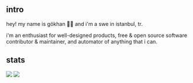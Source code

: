 <!--  
<h2 align="center">Hey, I'm Gökhan. 👋🏽 </h2>

<details open>
  <summary>Most Used Languages & Github Stats</summary>
  <img src="https://github-readme-stats.vercel.app/api?username=gokh4nozturk&theme=dracula" >
  <img src="https://github-readme-stats.vercel.app/api/top-langs/?username=gokh4nozturk&layout=compact&theme=dracula" />
</details>
-->

## intro
hey! my name is gökhan 👋🏽 and i'm a swe in istanbul, tr.

i'm an enthusiast for well-designed products, free & open source software contributor & maintainer, and automator of anything that i can.

## stats
<picture>
  <source
    srcset="https://github-readme-stats.vercel.app/api?username=gokh4nozturk&show_icons=true&theme=dark"
    media="(prefers-color-scheme: dark)"
  />
  <source
    srcset="https://github-readme-stats.vercel.app/api?username=gokh4nozturk&show_icons=true&theme=graywhite"
    media="(prefers-color-scheme: light), (prefers-color-scheme: no-preference)"
  />
  <img src="https://github-readme-stats.vercel.app/api?username=gokh4nozturk&show_icons=true" />
</picture>
<picture>
  <source
    srcset="https://github-readme-stats.vercel.app/api/top-langs/?username=gokh4nozturk&layout=compact&theme=dark&hide=css,html,scss,less,cMake&show_icons=true"
    media="(prefers-color-scheme: dark)"
  />
  <source
    srcset="[https://github-readme-stats.vercel.app/api?username=gokh4nozturk](https://github-readme-stats.vercel.app/api/top-langs/?username=gokh4nozturk&layout=compact&theme=graywhite&hide=css,html,scss,less,cMake)&show_icons=true&theme=graywhite"
    media="(prefers-color-scheme: light), (prefers-color-scheme: no-preference)"
  />
  <img src="https://github-readme-stats.vercel.app/api/top-langs/?username=gokh4nozturk&layout=compact&theme=graywhite&hide=css,html,scss,less,cMake&show_icons=true" />
</picture>
